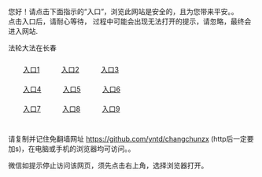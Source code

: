 您好！请点击下面指示的“入口”，浏览此网站是安全的，且为您带来平安。。 <br/>
点击入口后，请耐心等待， 过程中可能会出现无法打开的提示，请忽略，最终会进入网站. </br>

法轮大法在长春<br/>
<div style="padding:10px"><a style="margin:20px" target="_blank" href="https://dner7h3dh66yz.cloudfront.net/2Qpsp?rkdjuup" id="ccLink1" rel="nofollow">入口1</a> <a target="_blank" style="margin:20px" href="https://d1z1gjjy1vbajf.cloudfront.net/2Qpsp?prmqw" id="ccLink2" rel="nofollow">入口2</a> <a style="margin:20px" target="_blank" href="https://d1rcm4vyynktkv.cloudfront.net/2Qpsp?yrwfn" id="ccLink3" rel="nofollow">入口3</a></div>

<div style="padding:10px" ><a style="margin:20px" target="_blank" href="https://dner7h3dh66yz.cloudfront.net/2Qpsp?rkdjuup" id="ccLink4" rel="nofollow">入口4</a> <a style="margin:20px" href="https://d1z1gjjy1vbajf.cloudfront.net/2Qpsp?prmqw" target="_blank" id="ccLink5" rel="nofollow">入口5</a> <a style="margin:20px" href="https://d1rcm4vyynktkv.cloudfront.net/2Qpsp?yrwfn" target="_blank" id="ccLink6" rel="nofollow">入口6</a></div>

<div style="padding:10px"><a style="margin:20px" target="_blank" href="https://dner7h3dh66yz.cloudfront.net/2Qpsp?rkdjuup" id="ccLink7" rel="nofollow">入口7</a> <a style="margin:20px" href="https://d1z1gjjy1vbajf.cloudfront.net/2Qpsp?prmqw" target="_blank" id="ccLink8" rel="nofollow">入口8</a> <a style="margin:20px" target="_blank" href="https://d1rcm4vyynktkv.cloudfront.net/2Qpsp?yrwfn" id="ccLink9" rel="nofollow">入口9</a></div>

<br/>



请复制并记住免翻墙网址 https://github.com/yntd/changchunzx (http后一定要加s)，在电脑或手机的浏览器均可访问。。<br/>

微信如提示停止访问该网页，须先点击右上角，选择浏览器打开。
